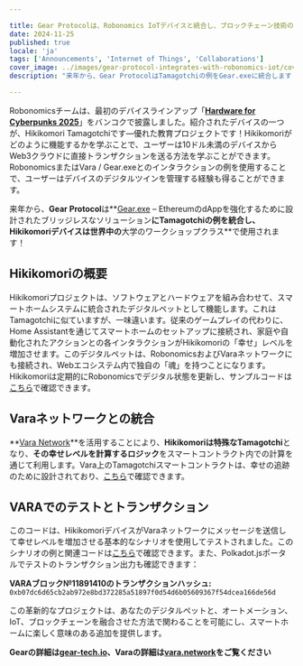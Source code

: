 ```yaml
---

title: Gear Protocolは、Robonomics IoTデバイスと統合し、ブロックチェーン技術の使用と教育の加速を図ります。
date: 2024-11-25
published: true
locale: 'ja'
tags: ['Announcements', 'Internet of Things', 'Collaborations']
cover_image: ../images/gear-protocol-integrates-with-robonomics-iot/cover.webp
description: "来年から、Gear ProtocolはTamagotchiの例をGear.exeに統合します – EthereumのdAppを強化するために設計されたブリッジレスなソリューション – そしてHikikomoriデバイスは、世界中の大学のワークショップクラスで使用されます！"

---
```


Robonomicsチームは、最初のデバイスラインアップ「**[Hardware for Cyberpunks 2025](https://x.com/AIRA_Robonomics/status/1856724439439913110)**」をバンコクで披露しました。紹介されたデバイスの一つが、Hikikomori Tamagotchiです—優れた教育プロジェクトです！Hikikomoriがどのように機能するかを学ぶことで、ユーザーは10ドル未満のデバイスからWeb3クラウドに直接トランザクションを送る方法を学ぶことができます。RobonomicsまたはVara / Gear.exeとのインタラクションの例を使用することで、ユーザーはデバイスのデジタルツインを管理する経験も得ることができます。

来年から、**Gear Protocol**は**[Gear.exe](https://gear-tech.io/gear-exe) – EthereumのdAppを強化するために設計されたブリッジレスなソリューション**にTamagotchiの例を統合し、Hikikomoriデバイスは世界中の**大学のワークショップクラス**で使用されます！

## Hikikomoriの概要

Hikikomoriプロジェクトは、ソフトウェアとハードウェアを組み合わせて、スマートホームシステムに統合されたデジタルペットとして機能します。これはTamagotchiに似ていますが、一味違います。従来のゲームプレイの代わりに、Home Assistantを通じてスマートホームのセットアップに接続され、家庭や自動化されたアクションとの各インタラクションがHikikomoriの「幸せ」レベルを増加させます。このデジタルペットは、RobonomicsおよびVaraネットワークにも接続され、Webエコシステム内で独自の「魂」を持つことになります。Hikikomoriは定期的にRobonomicsでデジタル状態を更新し、サンプルコードは[こちら](https://github.com/airalab/hikikomori-tamagotchi/tree/only-robonomics/main)で確認できます。

## Varaネットワークとの統合

**[Vara Network](https://vara.network)**を活用することにより、**Hikikomoriは特殊なTamagotchi**となり、**その幸せレベルを計算するロジック**をスマートコントラクト内での計算を通じて利用します。Vara上のTamagotchiスマートコントラクトは、幸せの追跡のために設計されており、[こちら](https://idea.gear-tech.io/programs/0x8e5f2de1fea16db5a65d4e64bca1f8a709585853749b3572ff15487db2146771?node=wss%3A%2F%2Ftestnet.vara.network)で確認できます。

## VARAでのテストとトランザクション

このコードは、HikikomoriデバイスがVaraネットワークにメッセージを送信して幸せレベルを増加させる基本的なシナリオを使用してテストされました。このシナリオの例と関連コードは[こちら](https://github.com/airalab/hikikomori-tamagotchi/tree/main/main)で確認できます。また、Polkadot.jsポータルでテストのトランザクション出力も確認できます：

**VARAブロック№11891410のトランザクションハッシュ:**
`0xb07dc6d65cb2ab972e8bd372285a51897f0d54d6b05609367f54dcea166de56d`

この革新的なプロジェクトは、あなたのデジタルペットと、オートメーション、IoT、ブロックチェーンを融合させた方法で関わることを可能にし、スマートホームに楽しく意味のある追加を提供します。

**Gearの詳細は[gear-tech.io](https://gear-tech.io)、Varaの詳細は[vara.network](https://vara.network)をご覧ください**